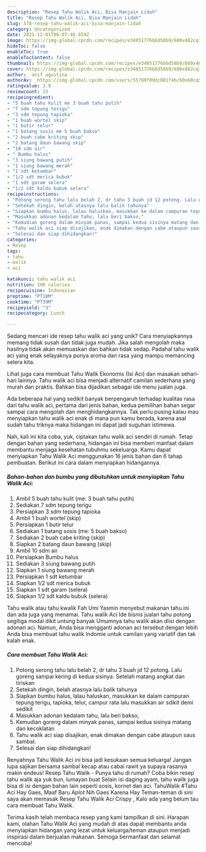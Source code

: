 ```yaml
---
description: "Resep Tahu Walik Aci, Bisa Manjain Lidah"
title: "Resep Tahu Walik Aci, Bisa Manjain Lidah"
slug: 578-resep-tahu-walik-aci-bisa-manjain-lidah
category: Uncategorized
date: 2021-12-01T06:07:40.659Z
image: https://img-global.cpcdn.com/recipes/e34851776b6d58b9/680x482cq70/tahu-walik-aci-foto-resep-utama.jpg
hideToc: false
enableToc: true
enableTocContent: false
thumbnail: https://img-global.cpcdn.com/recipes/e34851776b6d58b9/680x482cq70/tahu-walik-aci-foto-resep-utama.jpg
cover: https://img-global.cpcdn.com/recipes/e34851776b6d58b9/680x482cq70/tahu-walik-aci-foto-resep-utama.jpg
author:  anif agustina
authorAv:  https://img-global.cpcdn.com/users/55798f89dc081f4b/60x60cq50/avatar.jpg
ratingvalue: 3.9
reviewcount: 13
recipeingredient:
- "5 buah tahu kulit me 3 buah tahu putih"
- "7 sdm tepung terigu"
- "3 sdm tepung tapioka"
- "1 buah wortel skip"
- "1 butir telur"
- "1 batang sosis me 5 buah bakso"
- "2 buah cabe kriting skip"
- "2 batang daun bawang skip"
- "10 sdm air"
- " Bumbu halus"
- "3 siung bawang putih"
- "1 siung bawang merah"
- "1 sdt ketumbar"
- "1/2 sdt merica bubuk"
- "1 sdt garam selera"
- "1/2 sdt kaldu bubuk selera"
recipeinstructions:
- "Potong serong tahu lalu belah 2, dr tahu 3 buah jd 12 potong. Lalu goreng sampai kering di kedua sisinya. Setelah matang angkat dan tiriskan"
- "Setekah dingin, belah atasnya lalu balik tahunya"
- "Siapkan bumbu halus, lalau haluskan, masukkan ke dalam campuran tepung terigu, tapioka, telur, campur rata lalu masukkan air sdikit demi sedikit"
- "Masukkan adonan kedalam tahu, lalu beri bakso,"
- "Kemudian goreng dalam minyak panas, sampai kedua sisinya matang dan kecoklatan"
- "Tahu walik aci siap disajikan, enak dimakan dengan cabe ataupun saus sambal."
- "Selesai dan siap dihidangkan!"
categories:
- Resep
tags:
- tahu
- walik
- aci

katakunci: tahu walik aci 
nutrition: 190 calories
recipecuisine: Indonesian
preptime: "PT18M"
cooktime: "PT39M"
recipeyield: "3"
recipecategory: Lunch

---
```



Sedang mencari ide resep tahu walik aci yang unik? Cara menyiapkannya memang tidak susah dan tidak juga mudah. Jika salah mengolah maka hasilnya tidak akan memuaskan dan bahkan tidak sedap. Padahal tahu walik aci yang enak selayaknya punya aroma dan rasa yang mampu memancing selera kita.


Lihat juga cara membuat Tahu Walik Ekonomis (Isi Aci) dan masakan sehari-hari lainnya. Tahu walik aci bisa menjadi alternatif camilan sederhana yang murah dan praktis. Bahkan bisa dijadikan sebagai ide menu jualan juga.

Ada beberapa hal yang sedikit banyak berpengaruh terhadap kualitas rasa dari tahu walik aci, pertama dari jenis bahan, kedua pemilihan bahan segar sampai cara mengolah dan menghidangkannya. Tak perlu pusing kalau mau menyiapkan tahu walik aci enak di mana pun kamu berada, karena asal sudah tahu triknya maka hidangan ini dapat jadi suguhan istimewa.


Nah, kali ini kita coba, yuk, ciptakan tahu walik aci sendiri di rumah. Tetap dengan bahan yang sederhana, hidangan ini bisa memberi manfaat dalam membantu menjaga kesehatan tubuhmu sekeluarga. Kamu dapat menyiapkan Tahu Walik Aci menggunakan 16 jenis bahan dan 6 tahap pembuatan. Berikut ini cara dalam menyiapkan hidangannya.

<!--inarticleads1-->

##### Bahan-bahan dan bumbu yang dibutuhkan untuk menyiapkan Tahu Walik Aci:

1. Ambil 5 buah tahu kulit (me: 3 buah tahu putih)
1. Sediakan 7 sdm tepung terigu
1. Persiapkan 3 sdm tepung tapioka
1. Ambil 1 buah wortel (skip)
1. Persiapkan 1 butir telur
1. Sediakan 1 batang sosis (me: 5 buah bakso)
1. Sediakan 2 buah cabe kriting (skip)
1. Siapkan 2 batang daun bawang (skip)
1. Ambil 10 sdm air
1. Persiapkan  Bumbu halus
1. Sediakan 3 siung bawang putih
1. Siapkan 1 siung bawang merah
1. Persiapkan 1 sdt ketumbar
1. Siapkan 1/2 sdt merica bubuk
1. Siapkan 1 sdt garam (selera)
1. Siapkan 1/2 sdt kaldu bubuk (selera)


Tahu walik atau tahu kwalik Fah Umi Yasmin menyebut makanan tahu ini dan ada juga yang menamai. Tahu walik Aci Ide bisnis jualan tahu potong segitiga modal dikit untung banyak Umumnya tahu walik akan diisi dengan adonan aci. Namun, Anda bisa mengganti adonan aci tersebut dengan lebih Anda bisa membuat tahu walik Indomie untuk camilan yang variatif dan tak kalah enak. 

<!--inarticleads2-->

##### Cara membuat Tahu Walik Aci:

1. Potong serong tahu lalu belah 2, dr tahu 3 buah jd 12 potong. Lalu goreng sampai kering di kedua sisinya. Setelah matang angkat dan tiriskan
1. Setekah dingin, belah atasnya lalu balik tahunya
1. Siapkan bumbu halus, lalau haluskan, masukkan ke dalam campuran tepung terigu, tapioka, telur, campur rata lalu masukkan air sdikit demi sedikit
1. Masukkan adonan kedalam tahu, lalu beri bakso,
1. Kemudian goreng dalam minyak panas, sampai kedua sisinya matang dan kecoklatan
1. Tahu walik aci siap disajikan, enak dimakan dengan cabe ataupun saus sambal.
1. Selesai dan siap dihidangkan!

Renyahnya Tahu Walik Aci ini bisa jadi kesukaan semua keluarga! Jangan lupa sajikan bersama sambal kecap atau cabai rawit ya supaya rasanya makin endeus! Resep Tahu Walik - Punya tahu di rumah? Coba bikin resep tahu walik aja yuk bun, lumayan buat Selain isi daging ayam, tahu walik juga bisa di isi dengan bahan lain seperti sosis, kornet dan aci. TahuWalik #Tahu Aci Hay Gaes, Maaf Baru Aplot Nih Gaes Karena Hay Teman-teman di sini saya akan memasak Resep Tahu Walik Aci Crispy , Kalo ada yang belum tau cara membuat Tahu Walik. 

Terima kasih telah membaca resep yang kami tampilkan di sini. Harapan kami, olahan Tahu Walik Aci yang mudah di atas dapat membantu anda menyiapkan hidangan yang lezat untuk keluarga/teman ataupun menjadi inspirasi dalam berjualan makanan. Semoga bermanfaat dan selamat mencoba!
